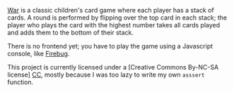 [War] is a classic children's card game where each player has a stack of cards.
A round is performed by flipping over the top card in each stack; the player who
plays the card with the highest number takes all cards played and adds them to
the bottom of their stack.

There is no frontend yet; you have to play the game using a Javascript console,
like [Firebug].

This project is currently licensed under a [Creative Commons By-NC-SA license]
[CC], mostly because I was too lazy to write my own `asssert` function.

[War]: http://en.wikipedia.org/wiki/War_(card_game)
[Firebug]: http://getfirebug.com/
[CC]: http://creativecommons.org/licenses/by-nc-sa/3.0/
